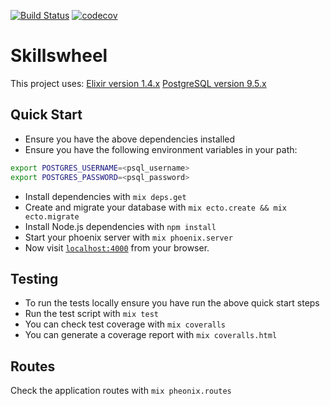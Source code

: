 [![Build Status](https://travis-ci.org/InclusiveClassrooms/skills-wheel.svg?branch=master)](https://travis-ci.org/InclusiveClassrooms/skills-wheel)
[![codecov](https://codecov.io/gh/InclusiveClassrooms/skills-wheel/branch/master/graph/badge.svg)](https://codecov.io/gh/InclusiveClassrooms/skills-wheel)

# Skillswheel

This project uses:
[Elixir version 1.4.x](http://elixir-lang.org/)
[PostgreSQL version 9.5.x](https://www.postgresql.org/)

## Quick Start

* Ensure you have the above dependencies installed
* Ensure you have the following environment variables in your path:
```bash
export POSTGRES_USERNAME=<psql_username>
export POSTGRES_PASSWORD=<psql_password>
```
* Install dependencies with `mix deps.get`
* Create and migrate your database with `mix ecto.create && mix ecto.migrate`
* Install Node.js dependencies with `npm install`
* Start your phoenix server with `mix phoenix.server`
* Now visit [`localhost:4000`](http://localhost:4000) from your browser.

## Testing

* To run the tests locally ensure you have run the above quick start steps
* Run the test script with `mix test`
* You can check test coverage with `mix coveralls`
* You can generate a coverage report with `mix coveralls.html`

## Routes

Check the application routes with `mix pheonix.routes`

